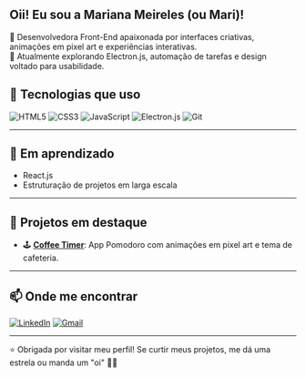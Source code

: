 ## Oii! Eu sou a Mariana Meireles (ou Mari)! 

🎯 Desenvolvedora Front-End apaixonada por interfaces criativas, animações em pixel art e experiências interativas.  
🚀 Atualmente explorando Electron.js, automação de tarefas e design voltado para usabilidade.

## 🧰 Tecnologias que uso

![HTML5](https://img.shields.io/badge/HTML5-E34F26?style=flat&logo=html5&logoColor=fff)
![CSS3](https://img.shields.io/badge/CSS3-1572B6?style=flat&logo=css3&logoColor=fff)
![JavaScript](https://img.shields.io/badge/JavaScript-F7DF1E?style=flat&logo=javascript&logoColor=000)
![Electron.js](https://img.shields.io/badge/Electron-47848F?style=flat&logo=electron&logoColor=white)
![Git](https://img.shields.io/badge/Git-F05032?style=flat&logo=git&logoColor=fff)

---

## 🌱 Em aprendizado

- React.js
- Estruturação de projetos em larga escala

---

## 📌 Projetos em destaque

- 🕹️ [**Coffee Timer**](https://github.com/CodeWithMari/coffee-timer): App Pomodoro com animações em pixel art e tema de cafeteria.

---

## 📫 Onde me encontrar

[![LinkedIn](https://img.shields.io/badge/-LinkedIn-blue?style=flat&logo=linkedin)](https://https://www.linkedin.com/in/mariana-meireles-a45079204/)
[![Gmail](https://img.shields.io/badge/-Email-D14836?style=flat&logo=gmail&logoColor=white)](mailto:marianamf.dev@gmail.com)

---

⭐ Obrigada por visitar meu perfil! Se curtir meus projetos, me dá uma estrela ou manda um "oi" 🙋‍♀️  


